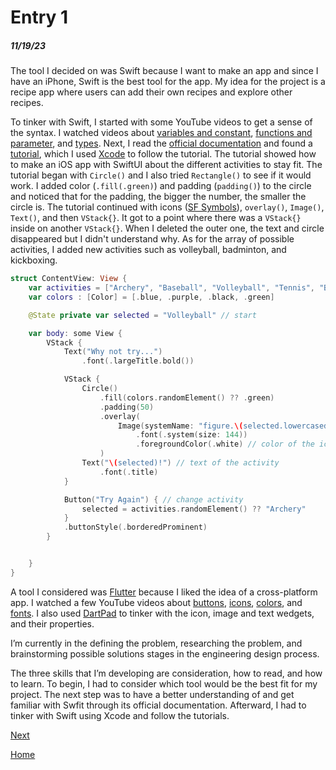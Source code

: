 # Entry 1
##### 11/19/23

The tool I decided on was Swift because I want to make an app and since I have an iPhone, Swift is the best tool for the app. My idea for the project is a recipe app where users can add their own recipes and explore other recipes.

To tinker with Swift, I started with some YouTube videos to get a sense of the syntax. I watched videos about [variables and constant](https://www.youtube.com/watch?v=xKf6iNilRYI&list=PL5PR3UyfTWvfacnfUsvNcxIiKIgidNRoW&index=2&ab_channel=iOSAcademy), [functions and parameter](https://www.youtube.com/watch?v=fffG55Ei1Qc&list=PL5PR3UyfTWvfacnfUsvNcxIiKIgidNRoW&index=4&ab_channel=iOSAcademy), and [types](https://www.youtube.com/watch?v=48v8FH46mQs&list=PL5PR3UyfTWvfacnfUsvNcxIiKIgidNRoW&index=3&ab_channel=iOSAcademy). Next, I read the [official documentation](https://www.swift.org/) and found a  [tutorial](https://www.swift.org/getting-started/swiftui/), which I used [Xcode](https://developer.apple.com/xcode/) to follow the tutorial. The tutorial showed how to make an iOS app with SwiftUI about the different activities to stay fit. The tutorial began with `Circle()` and I also tried `Rectangle()` to see if it would work. I added color (`.fill(.green)`) and padding (`padding()`) to the circle and noticed that for the padding, the bigger the number, the smaller the circle is. The tutorial continued with icons ([SF Symbols](https://developer.apple.com/sf-symbols/)), `overlay()`, `Image()`, `Text()`, and then `VStack{}`. It got to a point where there was a `VStack{}` inside on another `VStack{}`. When I deleted the outer one, the text and circle disappeared but I didn't understand why. As for the array of possible activities, I added new activities such as volleyball, badminton, and kickboxing.

```Swift
struct ContentView: View {
    var activities = ["Archery", "Baseball", "Volleyball", "Tennis", "Badminton", "Bowling", "Kickboxing"] // array activities
    var colors : [Color] = [.blue, .purple, .black, .green]

    @State private var selected = "Volleyball" // start

    var body: some View {
        VStack {
            Text("Why not try...")
                .font(.largeTitle.bold())

            VStack {
                Circle()
                    .fill(colors.randomElement() ?? .green)
                    .padding(50)
                    .overlay(
                        Image(systemName: "figure.\(selected.lowercased())")
                            .font(.system(size: 144))
                            .foregroundColor(.white) // color of the icon
                    )
                Text("\(selected)!") // text of the activity
                    .font(.title)
            }

            Button("Try Again") { // change activity
                selected = activities.randomElement() ?? "Archery"
            }
            .buttonStyle(.borderedProminent)
        }


    }
}
```


A tool I considered was [Flutter](https://docs.flutter.dev/) because I liked the idea of a cross-platform app. I watched a few YouTube videos about [buttons](https://www.youtube.com/watch?v=ABmqtI7ec7E&list=PL4cUxeGkcC9jLYyp2Aoh6hcWuxFDX6PBJ&index=9&ab_channel=NetNinja), [icons](https://www.youtube.com/watch?v=ABmqtI7ec7E&list=PL4cUxeGkcC9jLYyp2Aoh6hcWuxFDX6PBJ&index=9&ab_channel=NetNinja), [colors](https://www.youtube.com/watch?v=km2P_KQJyO0&list=PL4cUxeGkcC9jLYyp2Aoh6hcWuxFDX6PBJ&index=6), and [fonts](https://www.youtube.com/watch?v=km2P_KQJyO0&list=PL4cUxeGkcC9jLYyp2Aoh6hcWuxFDX6PBJ&index=6). I also used [DartPad](https://dartpad.dev/?) to tinker with the icon, image and text wedgets, and their properties.

I’m currently in the defining the problem, researching the problem, and brainstorming possible solutions stages in the engineering design process.

The three skills that I’m developing are consideration, how to read, and how to learn. To begin, I had to consider which tool would be the best fit for my project. The next step was to have a better understanding of and get familiar with Swfit through its official documentation. Afterward, I had to tinker with Swift using Xcode and follow the tutorials.

[Next](entry02.md)

[Home](../README.md)
